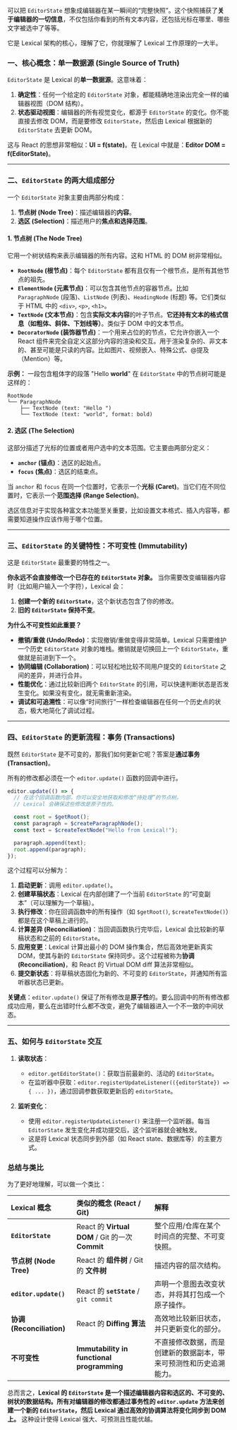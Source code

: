 

可以把 `EditorState` 想象成编辑器在某一瞬间的“完整快照”。这个快照捕获了**关于编辑器的一切信息**，不仅包括你看到的所有文本内容，还包括光标在哪里、哪些文字被选中了等等。

它是 Lexical 架构的核心，理解了它，你就理解了 Lexical 工作原理的一大半。

### 一、核心概念：单一数据源 (Single Source of Truth)

`EditorState` 是 Lexical 的**单一数据源**。这意味着：

1.  **确定性**：任何一个给定的 `EditorState` 对象，都能精确地渲染出完全一样的编辑器视图（DOM 结构）。
2.  **状态驱动视图**：编辑器的所有视觉变化，都源于 `EditorState` 的变化。你不能直接去修改 DOM，而是要修改 `EditorState`，然后由 Lexical 根据新的 `EditorState` 去更新 DOM。

这与 React 的思想非常相似：**UI = f(state)**。在 Lexical 中就是：**Editor DOM = f(EditorState)**。

---

### 二、`EditorState` 的两大组成部分

一个 `EditorState` 对象主要由两部分构成：

1.  **节点树 (Node Tree)**：描述编辑器的**内容**。
2.  **选区 (Selection)**：描述用户的**焦点和选择范围**。

#### 1. 节点树 (The Node Tree)

它用一个树状结构来表示编辑器的所有内容。这和 HTML 的 DOM 树非常相似。

-   **`RootNode` (根节点)**：每个 `EditorState` 都有且仅有一个根节点，是所有其他节点的祖先。
-   **`ElementNode` (元素节点)**：可以包含其他节点的容器节点。比如 `ParagraphNode` (段落)、`ListNode` (列表)、`HeadingNode` (标题) 等。它们类似于 HTML 中的 `<div>`, `<p>`, `<h1>`。
-   **`TextNode` (文本节点)**：包含**实际文本内容**的叶子节点。**它还持有文本的格式信息（如粗体、斜体、下划线等）**。类似于 DOM 中的文本节点。
-   **`DecoratorNode` (装饰器节点)**：一个用来占位的的节点，它允许你嵌入一个 React 组件来完全自定义这部分内容的渲染和交互。用于渲染复杂的、非文本的、甚至可能是只读的内容。比如图片、视频嵌入、特殊公式、@提及（Mention）等。

**示例：**
一段包含粗体字的段落 "Hello **world**" 在 `EditorState` 中的节点树可能是这样的：

```
RootNode
└── ParagraphNode
    ├── TextNode (text: "Hello ")
    └── TextNode (text: "world", format: bold)
```

#### 2. 选区 (The Selection)

这部分描述了光标的位置或者用户选中的文本范围。它主要由两部分定义：

-   **`anchor` (锚点)**：选区的起始点。
-   **`focus` (焦点)**：选区的结束点。

当 `anchor` 和 `focus` 在同一个位置时，它表示一个**光标 (Caret)**。当它们在不同位置时，它表示一个**范围选择 (Range Selection)**。

选区信息对于实现各种富文本功能至关重要，比如设置文本格式、插入内容等，都需要知道操作应该作用于哪个位置。

---

### 三、`EditorState` 的关键特性：不可变性 (Immutability)

这是 `EditorState` 最重要的特性之一。

**你永远不会直接修改一个已存在的 `EditorState` 对象。** 当你需要改变编辑器内容时（比如用户输入一个字符），Lexical 会：

1.  **创建一个新的 `EditorState`**，这个新状态包含了你的修改。
2.  **旧的 `EditorState` 保持不变**。

**为什么不可变性如此重要？**

-   **撤销/重做 (Undo/Redo)**：实现撤销/重做变得非常简单。Lexical 只需要维护一个历史 `EditorState` 对象的堆栈。撤销就是切换回上一个 `EditorState`，重做就是前进到下一个。
-   **协同编辑 (Collaboration)**：可以轻松地比较不同用户提交的 `EditorState` 之间的差异，并进行合并。
-   **性能优化**：通过比较新旧两个 `EditorState` 的引用，可以快速判断状态是否发生变化。如果没有变化，就无需重新渲染。
-   **调试和可追溯性**：可以像“时间旅行”一样检查编辑器在任何一个历史点的状态，极大地简化了调试过程。

---

### 四、`EditorState` 的更新流程：事务 (Transactions)

既然 `EditorState` 是不可变的，那我们如何更新它呢？答案是**通过事务 (Transaction)**。

所有的修改都必须在一个 `editor.update()` 函数的回调中进行。

```javascript
editor.update(() => {
  // 在这个回调函数内部，你可以安全地获取和修改“待处理”的节点树。
  // Lexical 会确保这些修改是原子性的。

  const root = $getRoot();
  const paragraph = $createParagraphNode();
  const text = $createTextNode("Hello from Lexical!");

  paragraph.append(text);
  root.append(paragraph);
});
```

这个过程可以分解为：

1.  **启动更新**：调用 `editor.update()`。
2.  **创建草稿状态**：Lexical 在内部创建了一个当前 `EditorState` 的“可变副本”（可以理解为一个草稿）。
3.  **执行修改**：你在回调函数中的所有操作（如 `$getRoot()`, `$createTextNode()`）都是在这个草稿上进行的。
4.  **计算差异 (Reconciliation)**：当回调函数执行完毕后，Lexical 会比较新的草稿状态和之前的 `EditorState`。
5.  **应用变更**：Lexical 计算出最小的 DOM 操作集合，然后高效地更新真实 DOM，使其与新的 `EditorState` 保持同步。这个过程被称为**协调 (Reconciliation)**，和 React 的 Virtual DOM diff 算法非常相似。
6.  **提交新状态**：将草稿状态固化为新的、不可变的 `EditorState`，并通知所有监听器状态已更新。

**关键点**：`editor.update()` 保证了所有修改是**原子性**的。要么回调中的所有修改都成功应用，要么在出错时什么都不改变，避免了编辑器进入一个不一致的中间状态。

---

### 五、如何与 `EditorState` 交互

1.  **读取状态**：
    -   `editor.getEditorState()`：获取当前最新的、活动的 `EditorState`。
    -   在监听器中获取：`editor.registerUpdateListener(({editorState}) => { ... })`，通过回调参数获取更新后的 `editorState`。

2.  **监听变化**：
    -   使用 `editor.registerUpdateListener()` 来注册一个监听器。每当 `EditorState` 发生变化并成功提交后，这个监听器就会被触发。
    -   这是将 Lexical 状态同步到外部（如 React state、数据库等）的主要方式。

### 总结与类比

为了更好地理解，可以做一个类比：

| Lexical 概念 | 类似的概念 (React / Git) | 解释 |
| :--- | :--- | :--- |
| **`EditorState`** | React 的 **Virtual DOM** / Git 的一次 **Commit** | 整个应用/仓库在某个时间点的完整、不可变快照。 |
| **节点树 (Node Tree)** | React 的 **组件树** / Git 的 **文件树** | 描述内容的层次结构。 |
| **`editor.update()`** | React 的 **`setState`** / `git commit` | 声明一个意图去改变状态，并将其打包成一个原子操作。 |
| **协调 (Reconciliation)** | React 的 **Diffing 算法** | 高效地比较新旧状态，并只更新变化的部分。 |
| **不可变性** | **Immutability in functional programming** | 不直接修改数据，而是创建新的数据副本，带来可预测性和历史追溯能力。 |

总而言之，**Lexical 的 `EditorState` 是一个描述编辑器内容和选区的、不可变的、树状的数据结构。所有对编辑器的修改都通过事务性的 `editor.update` 方法来创建一个新的 `EditorState`，然后 Lexical 通过高效的协调算法将变化同步到 DOM 上。** 这种设计使得 Lexical 强大、可预测且性能优越。